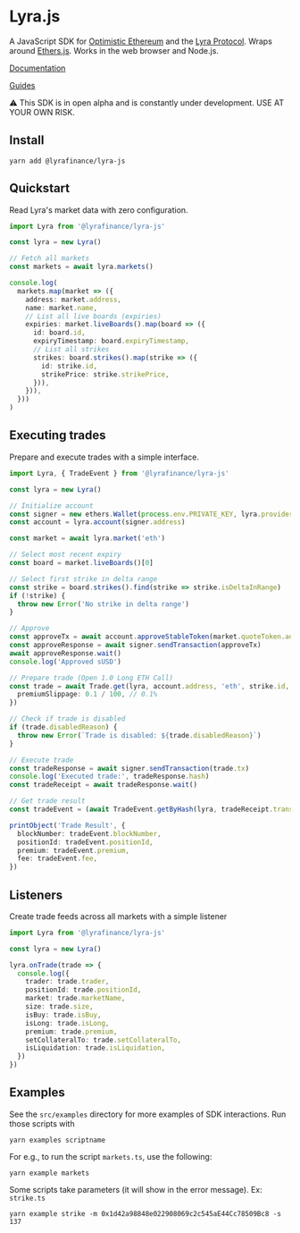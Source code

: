 # Lyra.js

A JavaScript SDK for [Optimistic Ethereum](https://optimism.io/) and the [Lyra Protocol](https://docs.lyra.finance/). Wraps around [Ethers.js](https://docs.ethers.io/v5/). Works in the web browser and Node.js.

[Documentation](https://docs.lyra.finance/developers/tools/lyra.js)

[Guides](https://docs.lyra.finance/developers/guides/execute-a-trade-off-chain)

⚠️ This SDK is in open alpha and is constantly under development. USE AT YOUR OWN RISK.

## Install

```
yarn add @lyrafinance/lyra-js
```

## Quickstart

Read Lyra's market data with zero configuration.

```typescript
import Lyra from '@lyrafinance/lyra-js'

const lyra = new Lyra()

// Fetch all markets
const markets = await lyra.markets()

console.log(
  markets.map(market => ({
    address: market.address,
    name: market.name,
    // List all live boards (expiries)
    expiries: market.liveBoards().map(board => ({
      id: board.id,
      expiryTimestamp: board.expiryTimestamp,
      // List all strikes
      strikes: board.strikes().map(strike => ({
        id: strike.id,
        strikePrice: strike.strikePrice,
      })),
    })),
  }))
)
```

## Executing trades

Prepare and execute trades with a simple interface.

```typescript
import Lyra, { TradeEvent } from '@lyrafinance/lyra-js'

const lyra = new Lyra()

// Initialize account
const signer = new ethers.Wallet(process.env.PRIVATE_KEY, lyra.provider)
const account = lyra.account(signer.address)

const market = await lyra.market('eth')

// Select most recent expiry
const board = market.liveBoards()[0]

// Select first strike in delta range
const strike = board.strikes().find(strike => strike.isDeltaInRange)
if (!strike) {
  throw new Error('No strike in delta range')
}

// Approve
const approveTx = await account.approveStableToken(market.quoteToken.address, MAX_BN)
const approveResponse = await signer.sendTransaction(approveTx)
await approveResponse.wait()
console.log('Approved sUSD')

// Prepare trade (Open 1.0 Long ETH Call)
const trade = await Trade.get(lyra, account.address, 'eth', strike.id, true, true, ONE_BN, {
  premiumSlippage: 0.1 / 100, // 0.1%
})

// Check if trade is disabled
if (trade.disabledReason) {
  throw new Error(`Trade is disabled: ${trade.disabledReason}`)
}

// Execute trade
const tradeResponse = await signer.sendTransaction(trade.tx)
console.log('Executed trade:', tradeResponse.hash)
const tradeReceipt = await tradeResponse.wait()

// Get trade result
const tradeEvent = (await TradeEvent.getByHash(lyra, tradeReceipt.transactionHash))[0]

printObject('Trade Result', {
  blockNumber: tradeEvent.blockNumber,
  positionId: tradeEvent.positionId,
  premium: tradeEvent.premium,
  fee: tradeEvent.fee,
})
```

## Listeners

Create trade feeds across all markets with a simple listener

```typescript
import Lyra from '@lyrafinance/lyra-js'

const lyra = new Lyra()

lyra.onTrade(trade => {
  console.log({
    trader: trade.trader,
    positionId: trade.positionId,
    market: trade.marketName,
    size: trade.size,
    isBuy: trade.isBuy,
    isLong: trade.isLong,
    premium: trade.premium,
    setCollateralTo: trade.setCollateralTo,
    isLiquidation: trade.isLiquidation,
  })
})
```

## Examples

See the `src/examples` directory for more examples of SDK interactions.
Run those scripts with
```
yarn examples scriptname
```
For e.g., to run the script `markets.ts`, use the following:
```
yarn example markets
```
Some scripts take parameters (it will show in the error message). Ex: `strike.ts`
```
yarn example strike -m 0x1d42a98848e022908069c2c545aE44Cc78509Bc8 -s 137
```


